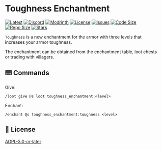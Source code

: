 # Toughness Enchantment

[![Latest](https://img.shields.io/github/v/release/lullaby6/toughness-enchantment-data-pack?color=blueviolet&logo=github)](https://github.com/lullaby6/toughness-enchantment-data-pack/releases)
[![Discord](https://img.shields.io/discord/1327308441324097681?label=discord&color=blue&logo=discord)](https://discord.gg/5UdcDa5xNC)
[![Modrinth](https://img.shields.io/modrinth/dt/toughness-enchantment-data-pack?label=modrinth&logo=modrinth)](https://modrinth.com/datapack/toughness-enchantment)
[![License](https://img.shields.io/github/license/lullaby6/toughness-data-pack)](https://github.com/lullaby6/toughness-enchantment-data-pack/blob/main/LICENSE)
[![Issues](https://img.shields.io/github/issues/lullaby6/toughness-enchantment-data-pack?color=orange&logo=github)](https://github.com/lullaby6/toughness-enchantment-data-pack/issues)
[![Code Size](https://img.shields.io/github/languages/code-size/lullaby6/toughness-enchantment-data-pack?color=purple&logoColor=white)](https://github.com/lullaby6/toughness-enchantment-data-pack)
[![Repo Size](https://img.shields.io/github/repo-size/lullaby6/toughness-enchantment-data-pack?logo=dropbox&color=red)](https://github.com/lullaby6/toughness-enchantment-data-pack)
[![Stars](https://img.shields.io/github/stars/lullaby6/toughness-enchantment-data-pack?logo=github&color=yellow)](https://github.com/lullaby6/toughness-enchantment-data-pack/stargazers)

`Toughness` is a new enchantment for the armor with three levels that increases your armor toughness.

The enchantment can be obtained from the enchantment table, loot chests or trading with villagers.

## ⌨️ Commands

Give:

```mcfunction
/loot give @s loot toughness_enchantment:<level>
```

Enchant:

```mcfunction
/enchant @s toughness_enchantment:toughness <level>
```

## 🪪 License

[AGPL-3.0-or-later](https://github.com/lullaby6/toughness-enchantment-data-pack/blob/main/LICENSE)